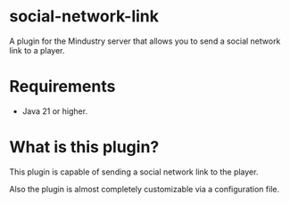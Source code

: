 # social-network-link
A plugin for the Mindustry server that allows you to send a social network link to a player.
# Requirements
- Java 21 or higher.
# What is this plugin?
This plugin is capable of sending a social network link to the player.

Also the plugin is almost completely customizable via a configuration file.

